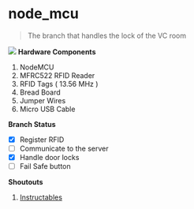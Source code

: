 # node_mcu 
> The branch that handles the lock of the VC room

![](https://hackster.imgix.net/uploads/attachments/384028/screenshot_(17)_QOLA6f0MRT.png?auto=compress&w=900&h=675&fit=min&fm=jpg)
**Hardware Components**

1. NodeMCU
2. MFRC522 RFID Reader
3. RFID Tags ( 13.56 MHz )
4. Bread Board
5. Jumper Wires
6. Micro USB Cable

**Branch Status** 
- [x] Register RFID
- [ ] Communicate to the server
- [x] Handle door locks
- [ ] Fail Safe button

**Shoutouts**
1. [Instructables](https://www.instructables.com/id/Wireless-RFID-Door-Lock-Using-Nodemcu/)






